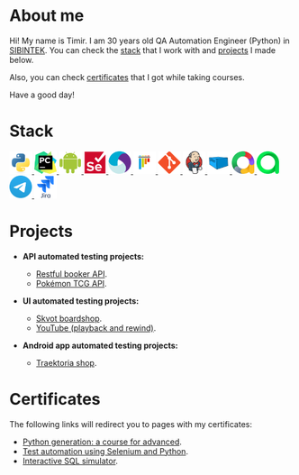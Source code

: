 # About me

Hi! My name is Timir. I am 30 years old QA Automation Engineer (Python) in [SIBINTEK](https://sibintek.ru). You can check the [stack](#stack) that I work with and [projects](#projects) I made below.

Also, you can check [certificates](#certificates) that I got while taking courses.

Have a good day!  

# Stack
<a href="https://www.python.org/">
    <img src="resources/python-original.svg" height="40" width="40" />
</a>
<a href="https://www.jetbrains.com/pycharm/">
    <img src="resources/pycharm-logo.svg" height="40" width="40" />
</a>
<a href="https://www.android.com/">
    <img src="resources/Android_robot.svg" height="40" width="40" />
</a>
<a href="https://www.selenium.dev/documentation/webdriver/">
    <img src="resources/selenium-original.svg" height="40" width="40" />
</a>
<a href="https://appium.io/">
    <img src="resources/appium.svg" height="40" width="40" />
</a>
<a href="https://docs.pytest.org/">
    <img src="resources/pytest-original.svg" height="40" width="40" />
</a>
<a href="https://git-scm.com/">
    <img src="resources/git-original.svg" height="40" width="40" />
</a>
<a href="https://www.jenkins.io/">
    <img src="resources/jenkins-original.svg" height="40" width="40" />
</a>
<a href="https://aerokube.com/selenoid/">
    <img src="resources/aerokube_logo.svg" height="40" width="40" />
</a>
<a href="https://allurereport.org/">
    <img src="resources/allure-report-logo.svg" height="40" width="40" />
</a>
<a href="https://qameta.io/">
    <img src="resources/allure-testops.svg" height="40" width="40" />
</a>
<a href="https://telegram.org/">
    <img src="resources/telegram-logo.svg" height="40" width="40" />
</a>
<a href="https://www.atlassian.com/software/jira/">
    <img src="resources/jira-original.svg" height="40" width="40" />
</a>

# Projects 
* **API automated testing projects:**
  * [Restful booker API](https://github.com/engovadzip/restful_booker_API_project).  
  * [Pokémon TCG API](https://github.com/engovadzip/pokemon_API_project).

* **UI automated testing projects:**
  * [Skvot boardshop](https://github.com/engovadzip/skvot_boardshop_UI_project).  
  * [YouTube (playback and rewind)](https://github.com/engovadzip/YouTube_UI_project).

* **Android app automated testing projects:**
  * [Traektoria shop](https://github.com/engovadzip/traektoria_android_app_test_project).

# Certificates
The following links will redirect you to pages with my certificates:
* [Python generation: a course for advanced](https://stepik.org/cert/2119207?lang=en).  
* [Test automation using Selenium and Python](https://stepik.org/cert/2199001?lang=en).  
* [Interactive SQL simulator](https://stepik.org/cert/2221617?lang=en).
